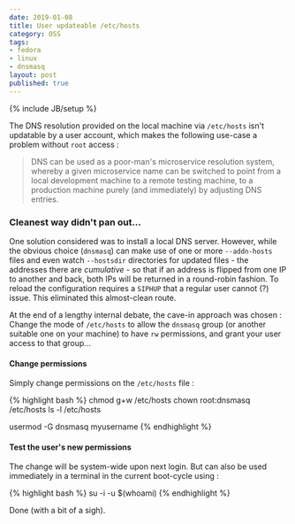 ```yaml
---
date: 2019-01-08
title: User updateable /etc/hosts
category: OSS
tags:
- fedora
- linux
- dnsmasq
layout: post
published: true
---
```

{% include JB/setup %}

The DNS resolution provided on the local machine via ```/etc/hosts``` isn't updatable 
by a user account, which makes the following use-case a problem without ```root``` access :

>   DNS can be used as a poor-man's microservice resolution system, whereby
>   a given microservice name can be switched to point from a local development machine to 
>   a remote testing machine, to a production machine purely (and immediately) by adjusting DNS entries.


### Cleanest way didn't pan out...

One solution considered was to install a local DNS server.  However, while the
obvious choice (```dnsmasq```) can make use of one or more ```--addn-hosts``` files and 
even watch ```--hostsdir``` directories for updated files - the addresses there are 
*cumulative* - so that if an address is flipped from one IP to another and back, both
IPs will be returned in a round-robin fashion.  To reload the configuration requires a ```SIPHUP``` 
that a regular user cannot (?) issue.  This eliminated this almost-clean route.

At the end of a lengthy internal debate, the cave-in approach was chosen : Change the mode of ```/etc/hosts``` to 
allow the ```dnsmasq``` group (or another suitable one on your machine) to have ```rw``` permissions,
and grant your user access to that group...


#### Change permissions

Simply change permissions on the ```/etc/hosts``` file :

{% highlight bash %}
chmod g+w /etc/hosts
chown root:dnsmasq /etc/hosts
ls -l /etc/hosts

usermod -G dnsmasq myusername
{% endhighlight %}


#### Test the user's new permissions

The change will be system-wide upon next login.  But can also be used immediately in a terminal
in the current boot-cycle using :

{% highlight bash %}
su -i -u  $(whoami)
{% endhighlight %}


Done (with a bit of a sigh).
